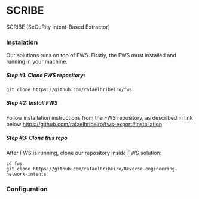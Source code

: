 # SCRIBE
SCRIBE (SeCuRity Intent-Based Extractor)

### Instalation

Our solutions runs on top of FWS. Firstly, the FWS must installed and running in your machine. 

##### Step #1: Clone FWS repository:

    git clone https://github.com/rafaelhribeiro/fws

##### Step #2: Install FWS

Follow installation instructions from the FWS repository, as described in link below
https://github.com/rafaelhribeiro/fws-export#installation

##### Step #3: Clone this repo

After FWS is running, clone our repository inside FWS solution:

    cd fws
    git clone https://github.com/rafaelhribeiro/Reverse-engineering-network-intents


### Configuration
